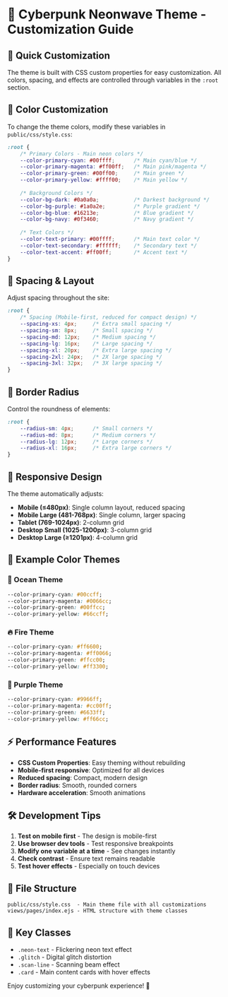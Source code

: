 # 🎨 Cyberpunk Neonwave Theme - Customization Guide

## 🚀 Quick Customization

The theme is built with CSS custom properties for easy customization. All colors, spacing, and effects are controlled through variables in the `:root` section.

## 🎯 Color Customization

To change the theme colors, modify these variables in `public/css/style.css`:

```css
:root {
    /* Primary Colors - Main neon colors */
    --color-primary-cyan: #00ffff;      /* Main cyan/blue */
    --color-primary-magenta: #ff00ff;   /* Main pink/magenta */
    --color-primary-green: #00ff00;     /* Main green */
    --color-primary-yellow: #ffff00;    /* Main yellow */
    
    /* Background Colors */
    --color-bg-dark: #0a0a0a;           /* Darkest background */
    --color-bg-purple: #1a0a2e;         /* Purple gradient */
    --color-bg-blue: #16213e;           /* Blue gradient */
    --color-bg-navy: #0f3460;           /* Navy gradient */
    
    /* Text Colors */
    --color-text-primary: #00ffff;      /* Main text color */
    --color-text-secondary: #ffffff;    /* Secondary text */
    --color-text-accent: #ff00ff;       /* Accent text */
}
```

## 📐 Spacing & Layout

Adjust spacing throughout the site:

```css
:root {
    /* Spacing (Mobile-first, reduced for compact design) */
    --spacing-xs: 4px;     /* Extra small spacing */
    --spacing-sm: 8px;     /* Small spacing */
    --spacing-md: 12px;    /* Medium spacing */
    --spacing-lg: 16px;    /* Large spacing */
    --spacing-xl: 20px;    /* Extra large spacing */
    --spacing-2xl: 24px;   /* 2X large spacing */
    --spacing-3xl: 32px;   /* 3X large spacing */
}
```

## 🔲 Border Radius

Control the roundness of elements:

```css
:root {
    --radius-sm: 4px;      /* Small corners */
    --radius-md: 8px;      /* Medium corners */
    --radius-lg: 12px;     /* Large corners */
    --radius-xl: 16px;     /* Extra large corners */
}
```

## 📱 Responsive Design

The theme automatically adjusts:

- **Mobile (≤480px)**: Single column layout, reduced spacing
- **Mobile Large (481-768px)**: Single column, larger spacing
- **Tablet (769-1024px)**: 2-column grid
- **Desktop Small (1025-1200px)**: 3-column grid
- **Desktop Large (≥1201px)**: 4-column grid

## 🎨 Example Color Themes

### 🌊 Ocean Theme
```css
--color-primary-cyan: #00ccff;
--color-primary-magenta: #0066cc;
--color-primary-green: #00ffcc;
--color-primary-yellow: #66ccff;
```

### 🔥 Fire Theme
```css
--color-primary-cyan: #ff6600;
--color-primary-magenta: #ff0066;
--color-primary-green: #ffcc00;
--color-primary-yellow: #ff3300;
```

### 💜 Purple Theme
```css
--color-primary-cyan: #9966ff;
--color-primary-magenta: #cc00ff;
--color-primary-green: #6633ff;
--color-primary-yellow: #ff66cc;
```

## ⚡ Performance Features

- **CSS Custom Properties**: Easy theming without rebuilding
- **Mobile-first responsive**: Optimized for all devices
- **Reduced spacing**: Compact, modern design
- **Border radius**: Smooth, rounded corners
- **Hardware acceleration**: Smooth animations

## 🛠️ Development Tips

1. **Test on mobile first** - The design is mobile-first
2. **Use browser dev tools** - Test responsive breakpoints
3. **Modify one variable at a time** - See changes instantly
4. **Check contrast** - Ensure text remains readable
5. **Test hover effects** - Especially on touch devices

## 📁 File Structure

```
public/css/style.css  - Main theme file with all customizations
views/pages/index.ejs - HTML structure with theme classes
```

## 🎯 Key Classes

- `.neon-text` - Flickering neon text effect
- `.glitch` - Digital glitch distortion
- `.scan-line` - Scanning beam effect
- `.card` - Main content cards with hover effects

Enjoy customizing your cyberpunk experience! 🚀
